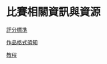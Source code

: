 # 比賽相關資訊與資源

[評分標準](https://github.com/mdhs-hackathon/hackathon6th/blob/master/score.md)

[作品格式須知](https://github.com/mdhs-hackathon/hackathon6th/blob/master/format.md)

[教程](https://github.com/mdhs-hackathon/hackathon6th/blob/master/tutorials.md)

